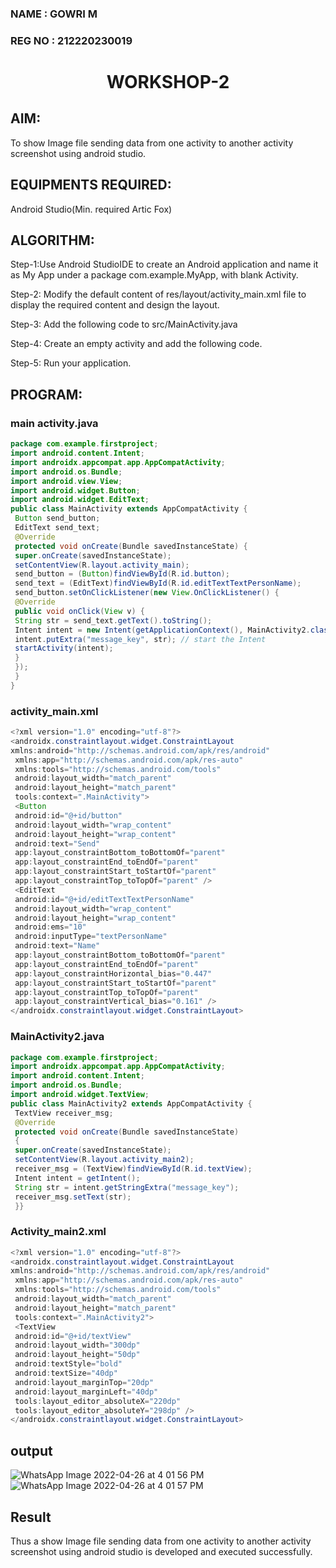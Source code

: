 ### NAME : GOWRI M
### REG NO : 212220230019

# <p align="center"> WORKSHOP-2</P>

## AIM:
To show Image file sending data from one activity to another activity screenshot using android studio. 

## EQUIPMENTS REQUIRED:
Android Studio(Min. required Artic Fox)

## ALGORITHM:

Step-1:Use Android StudioIDE to create an Android application and name it as My App under a 
package com.example.MyApp, with blank Activity. 

Step-2: Modify the default content of res/layout/activity_main.xml file to display the required 
content and design the layout. 

Step-3: Add the following code to src/MainActivity.java 

Step-4: Create an empty activity and add the following code. 

Step-5: Run your application. 


## PROGRAM:

### main activity.java
```java
package com.example.firstproject; 
import android.content.Intent; 
import androidx.appcompat.app.AppCompatActivity; 
import android.os.Bundle; 
import android.view.View; 
import android.widget.Button; 
import android.widget.EditText; 
public class MainActivity extends AppCompatActivity { 
 Button send_button; 
 EditText send_text; 
 @Override 
 protected void onCreate(Bundle savedInstanceState) { 
 super.onCreate(savedInstanceState); 
 setContentView(R.layout.activity_main); 
 send_button = (Button)findViewById(R.id.button); 
 send_text = (EditText)findViewById(R.id.editTextTextPersonName); 
 send_button.setOnClickListener(new View.OnClickListener() { 
 @Override 
 public void onClick(View v) { 
 String str = send_text.getText().toString(); 
 Intent intent = new Intent(getApplicationContext(), MainActivity2.class); 
 intent.putExtra("message_key", str); // start the Intent 
 startActivity(intent); 
 } 
 }); 
 } 
} 
```
### activity_main.xml
```java
<?xml version="1.0" encoding="utf-8"?> 
<androidx.constraintlayout.widget.ConstraintLayout 
xmlns:android="http://schemas.android.com/apk/res/android" 
 xmlns:app="http://schemas.android.com/apk/res-auto" 
 xmlns:tools="http://schemas.android.com/tools" 
 android:layout_width="match_parent" 
 android:layout_height="match_parent" 
 tools:context=".MainActivity"> 
 <Button 
 android:id="@+id/button" 
 android:layout_width="wrap_content" 
 android:layout_height="wrap_content" 
 android:text="Send" 
 app:layout_constraintBottom_toBottomOf="parent" 
 app:layout_constraintEnd_toEndOf="parent" 
 app:layout_constraintStart_toStartOf="parent" 
 app:layout_constraintTop_toTopOf="parent" /> 
 <EditText 
 android:id="@+id/editTextTextPersonName" 
 android:layout_width="wrap_content" 
 android:layout_height="wrap_content" 
 android:ems="10" 
 android:inputType="textPersonName" 
 android:text="Name" 
 app:layout_constraintBottom_toBottomOf="parent" 
 app:layout_constraintEnd_toEndOf="parent" 
 app:layout_constraintHorizontal_bias="0.447" 
 app:layout_constraintStart_toStartOf="parent" 
 app:layout_constraintTop_toTopOf="parent" 
 app:layout_constraintVertical_bias="0.161" /> 
</androidx.constraintlayout.widget.ConstraintLayout> 

```
### MainActivity2.java 
```java
package com.example.firstproject; 
import androidx.appcompat.app.AppCompatActivity; 
import android.content.Intent; 
import android.os.Bundle; 
import android.widget.TextView; 
public class MainActivity2 extends AppCompatActivity { 
 TextView receiver_msg; 
 @Override 
 protected void onCreate(Bundle savedInstanceState) 
 { 
 super.onCreate(savedInstanceState); 
 setContentView(R.layout.activity_main2); 
 receiver_msg = (TextView)findViewById(R.id.textView); 
 Intent intent = getIntent(); 
 String str = intent.getStringExtra("message_key"); 
 receiver_msg.setText(str); 
 }}
 ```
 
### Activity_main2.xml 
```java
<?xml version="1.0" encoding="utf-8"?> 
<androidx.constraintlayout.widget.ConstraintLayout 
xmlns:android="http://schemas.android.com/apk/res/android" 
 xmlns:app="http://schemas.android.com/apk/res-auto" 
 xmlns:tools="http://schemas.android.com/tools" 
 android:layout_width="match_parent" 
 android:layout_height="match_parent" 
 tools:context=".MainActivity2"> 
 <TextView 
 android:id="@+id/textView" 
 android:layout_width="300dp" 
 android:layout_height="50dp" 
 android:textStyle="bold" 
 android:textSize="40dp" 
 android:layout_marginTop="20dp" 
 android:layout_marginLeft="40dp" 
 tools:layout_editor_absoluteX="220dp" 
 tools:layout_editor_absoluteY="298dp" /> 
</androidx.constraintlayout.widget.ConstraintLayout>
```

## output
![WhatsApp Image 2022-04-26 at 4 01 56 PM](https://user-images.githubusercontent.com/75235455/167265940-594db8d7-6c9f-4daa-8004-d02141db7939.jpeg)
![WhatsApp Image 2022-04-26 at 4 01 57 PM](https://user-images.githubusercontent.com/75235455/167265944-806bf080-4618-458d-afc4-bf2629e36f5d.jpeg)


## Result
Thus a show Image file sending data from one activity to another activity screenshot using android studio is developed and executed successfully.
